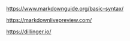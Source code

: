 https://www.markdownguide.org/basic-syntax/

https://markdownlivepreview.com/

https://dillinger.io/



